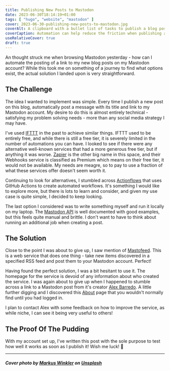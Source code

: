 ```yaml
---
title: Publishing New Posts to Mastodon
date: 2023-06-30T18:14:19+01:00
tags: [ "hugo", "website", "mastodon" ]
cover: 2023-06-30-publishing-new-posts-to-mastodon.jpg
coverAlt: A clipboard with a bullet list of tasks to publish a blog post next to a MacBook
coverCaption: Automation can help reduce the friction when publishing a new post
useRelativeCover: true
draft: true
---
```


An thought struck me when browsing Mastodon yesterday - how can I automate the posting of a link to my new blog posts on my Mastodon account? While this took me on something of a journey to find what options exist, the actual solution I landed upon is very straightforward.<!--more-->

## The Challenge

The idea I wanted to implement was simple. Every time I publish a new post on this blog, automatically post a message with its title and link to my Mastodon account. My desire to do this is almost entirely technical - satisfying my problem solving needs - more than any social media strategy I may have.

I've used [IFTTT](https://ifttt.com) in the past to achieve similar things. IFTTT used to be entirely free, and while there is still a free tier, it is severely limited in the number of automations you can have. I looked to see if there were any alternative well-known services  that had a more generous free tier, but if anything it was worse. [Zapier](https://zapier.com) is the other big name in this space, and their Webhooks service is classified as Premium which means on their free tier, it would not be available. My needs are meagre, so to pay to use a fraction of what these services offer doesn't seem worth it.

Continuing to look for alternatives, I stumbled across [Actionflows](https://actionsflow.github.io) that uses GitHub Actions to create automated workflows. It's something I would like to explore more, but there is lots to learn and consider, and given my use case is quite simple, I decided to keep looking.

The last option I considered was to write something myself and run it locally on my laptop. The [Mastodon API](https://docs.joinmastodon.org/client/intro/) is well documented with good examples, but this feels quite manual and brittle. I don't want to have to think about running an additional job when creating a post.

## The Solution

Close to the point I was about to give up, I saw mention of [Mastofeed](https://mastofeed.org). This is a web service that does one thing - take new items discovered in a specified RSS feed and post them to your Mastodon account. Perfect!

Having found the perfect solution, I was a bit hesitant to use it. The homepage for the service is devoid of any information about who created the service. I was again about to give up when I happened to stumble across a link to a Mastodon post from it's creator [Alex Barredo](https://mastodon.social/@barredo). A little further digging and I discovered this [About](https://mastofeed.org/?s=about) page that you wouldn't normally find until you had logged in.

I plan to contact Alex with some feedback on how to improve the service, as while niche, I can see it being very useful to others!

## The Proof Of The Pudding

With my account set up, I've written this post with the sole purpose to test how well it works as soon as I publish it! Wish me luck! 🤞

---

##### Cover photo by [Markus Winkler](https://unsplash.com/@markuswinkler) on [Unsplash](https://unsplash.com/photos/5ofa31FPKYY)
